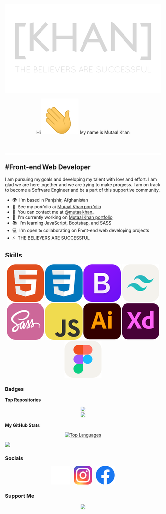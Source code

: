 <!--  Bismallah -->
<!--
    [KHAN] header title - ([KHAN]-poster png)
    A transparent banner - position is center
    Link to: Portfolio
-->
[<p align="center"><img alt="[KHAN] Header png" width="auto" src="https://github.com/Mutaal-Khan/Mutaal-Khan/blob/main/src/images/png/readme_header.png" /></p>](https://www.mutaal-khan.github.io/khan-portfolio/)


<p align="center">Hi <img alt="hi gif" width="auto" src="https://github.com/Mutaal-Khan/Mutaal-Khan/blob/main/src/images/gif/hi.gif"/> My name is Mutaal Khan
</p>
<br>
<br>

-----------------------

#Front-end Web Developer
-

I am pursuing my goals and developing my talent with love and effort. I am glad we are here together and we are trying to make progress. I am on track to become a Software Engineer and be a part of this supportive community.

* 🌍  I'm based in Panjshir, Afghanistan
* 👔  See my portfolio at [Mutaal Khan portfolio](http://www.mutaal-khan.github.io/portfolio/)
* 📧  You can contact me at [@mutaalkhan_](http://www.instagram.com/mutaalkhan_)
* 🚀  I'm currently working on [Mutaal Khan portfolio](http://www.mutaal-khan.github.io/khan-portfolio/)
* 📚  I'm learning JavaScript, Bootstrap, and SASS
* 💻  I'm open to collaborating on Front-end web developing projects
* ⚡   THE BELIEVERS ARE SUCCESSFUL

## Skills

<p align="center">
<img alt="[KHAN] Header png" width="auto" src="https://github.com/Mutaal-Khan/Mutaal-Khan/blob/main/src/images/svg/html-new.svg" />
<img alt="[KHAN] Header png" width="auto" src="https://github.com/Mutaal-Khan/Mutaal-Khan/blob/main/src/images/svg/css.svg" />
<img alt="[KHAN] Header png" width="auto" src="https://github.com/Mutaal-Khan/Mutaal-Khan/blob/main/src/images/svg/bootstrap.svg" />
<img alt="[KHAN] Header png" width="auto" src="https://github.com/Mutaal-Khan/Mutaal-Khan/blob/main/src/images/svg/tailwindcss-light.svg" />
<img alt="[KHAN] Header png" width="auto" src="https://github.com/Mutaal-Khan/Mutaal-Khan/blob/main/src/images/svg/sass.svg" />
<img alt="[KHAN] Header png" width="auto" src="https://github.com/Mutaal-Khan/Mutaal-Khan/blob/main/src/images/svg/javascript.svg" />
<img alt="[KHAN] Header png" width="auto" src="https://github.com/Mutaal-Khan/Mutaal-Khan/blob/main/src/images/svg/adobe-illustrator.svg" />
<img alt="[KHAN] Header png" width="auto" src="https://github.com/Mutaal-Khan/Mutaal-Khan/blob/main/src/images/svg/adobe-xd.svg" />
<img alt="[KHAN] Header png" width="auto" src="https://github.com/Mutaal-Khan/Mutaal-Khan/blob/main/src/images/svg/figma-light.svg" />
</p>

### Badges
<b>Top Repositories</b>

<!--
    xE
-->
<p align="center">
<a href="https://github.com/Mutaal-Khan/xE"><img src="https://github-readme-stats.vercel.app/api/pin/?username=Mutaal-Khan&repo=xE&title_color=0891b2&text_color=ffffff&icon_color=0891b2&bg_color=1c1917&hide_border=true&locale=en" /></a>
<br>
<!--
    DivTool
-->
<a href="https://github.com/Mutaal-Khan/DivTool"><img src="https://github-readme-stats.vercel.app/api/pin/?username=Mutaal-Khan&repo=DivTool&title_color=0891b2&text_color=ffffff&icon_color=0891b2&bg_color=1c1917&hide_border=true&locale=en" /></a>
<br>
</p>

<b>My GitHub Stats</b>
<p align="center">
<a href="https://github.com/Mutaal-Khan" align="center"><img src="https://github-readme-stats.vercel.app/api/top-langs/?username=Mutaal-Khan&langs_count=10&title_color=0891b2&text_color=ffffff&icon_color=0891b2&bg_color=1c1917&hide_border=true&locale=en&custom_title=Top%20%Languages" alt="Top Languages" /></a>

<a href="http://www.github.com/Mutaal-Khan" align="center"><img src="https://github-readme-streak-stats.herokuapp.com/?user=Mutaal-Khan&stroke=ffffff&background=1c1917&ring=0891b2&fire=0891b2&currStreakNum=ffffff&currStreakLabel=0891b2&sideNums=ffffff&sideLabels=ffffff&dates=ffffff&hide_border=true" /></a>
<br>
</p>

### Socials
<p align="center"> 
<a href="https://www.threads.net/mutaalkhan_"><img alt="Threads" width="auto" src="https://github.com/Mutaal-Khan/Mutaal-Khan/blob/main/src/images/svg/threads.svg" /></a>&nbsp;&nbsp;&nbsp;<a href="https://www.threads.net/mutaalkhan_"><img alt="Instagram" width="auto" src="https://github.com/Mutaal-Khan/Mutaal-Khan/blob/main/src/images/svg/instagram.svg" /></a>&nbsp;&nbsp;&nbsp;<a href="https://www.threads.net/mutaalkhan_"><img alt="Facebook" width="auto" src="https://github.com/Mutaal-Khan/Mutaal-Khan/blob/main/src/images/svg/facebook.svg" /></a>
</p>

### Support Me
<p align="center">
<a href="https://www.buymeacoffee.com/mutaalkhan_"><img src="https://cdn.buymeacoffee.com/buttons/v2/default-yellow.png" width="200" /></a>
</p>
